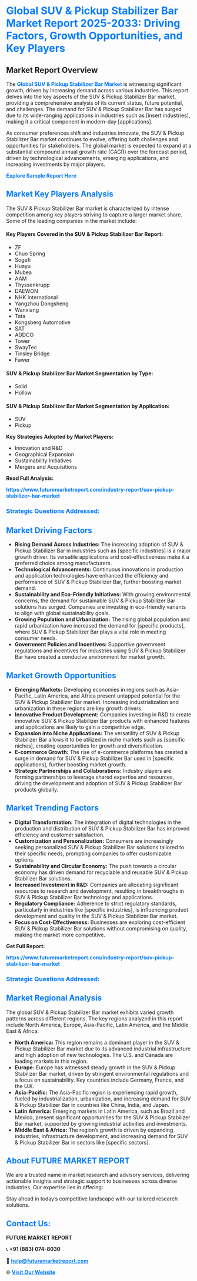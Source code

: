 <h1 style="color: #007BFF;">Global SUV & Pickup Stabilizer Bar Market Report 2025-2033: Driving Factors, Growth Opportunities, and Key Players</h1>

<section id="overview">
<h2>Market Report Overview</h2>
<p>The <a href="https://www.futuremarketreport.com/industry-report/suv-pickup-stabilizer-bar-market" style="color: #007BFF; text-decoration: none;"><strong>Global SUV & Pickup Stabilizer Bar Market</strong></a> is witnessing significant growth, driven by increasing demand across various industries. This report delves into the key aspects of the SUV & Pickup Stabilizer Bar market, providing a comprehensive analysis of its current status, future potential, and challenges. The demand for SUV & Pickup Stabilizer Bar has surged due to its wide-ranging applications in industries such as [insert industries], making it a critical component in modern-day [applications].</p>
<p>As consumer preferences shift and industries innovate, the SUV & Pickup Stabilizer Bar market continues to evolve, offering both challenges and opportunities for stakeholders. The global market is expected to expand at a substantial compound annual growth rate (CAGR) over the forecast period, driven by technological advancements, emerging applications, and increasing investments by major players.</p>
</section>

<section id="overview">
<p><a href="https://www.futuremarketreport.com/request-sample/reportId=90931" style="color: #007BFF; text-decoration: none;"><strong>Explore Sample Report Here</strong></a></p>
</section>

<section id="key-players">
<h2 style="color: #007BFF;">Market Key Players Analysis</h2>
<p>The SUV & Pickup Stabilizer Bar market is characterized by intense competition among key players striving to capture a larger market share. Some of the leading companies in the market include:</p>
<h4>Key Players Covered in the SUV & Pickup Stabilizer Bar Report:</h4>
<ul><li>ZF</li><li>Chuo Spring</li><li>Sogefi</li><li>Huayu</li><li>Mubea</li><li>AAM</li><li>Thyssenkrupp</li><li>DAEWON</li><li>NHK International</li><li>Yangzhou Dongsheng</li><li>Wanxiang</li><li>Tata</li><li>Kongsberg Automotive</li><li>SAT</li><li>ADDCO</li><li>Tower</li><li>SwayTec</li><li>Tinsley Bridge</li><li>Fawer</li></ul>
<h4>SUV & Pickup Stabilizer Bar Market Segmentation by Type:</h4>
<ul><li>Solid</li><li>Hollow</li></ul>

<h4>SUV & Pickup Stabilizer Bar Market Segmentation by Application:</h4>
<ul><li>SUV</li><li>Pickup</li></ul>
<p><strong>Key Strategies Adopted by Market Players:</strong></p>
<ul>
<li>Innovation and R&D</li>
<li>Geographical Expansion</li>
<li>Sustainability Initiatives</li>
<li>Mergers and Acquisitions</li>
</ul>
</section>

<section>
<p><strong>Read Full Analysis: </strong></p><a href="https://www.futuremarketreport.com/industry-report/suv-pickup-stabilizer-bar-market" style="color: #007BFF; text-decoration: none;"><strong>https://www.futuremarketreport.com/industry-report/suv-pickup-stabilizer-bar-market</strong></a>
<h3 style="color: #007BFF;">Strategic Questions Addressed:</h3>
</section>

<section id="driving-factors">
<h2 style="color: #007BFF;">Market Driving Factors</h2>
<ul>
<li><strong>Rising Demand Across Industries:</strong> The increasing adoption of SUV & Pickup Stabilizer Bar in industries such as [specific industries] is a major growth driver. Its versatile applications and cost-effectiveness make it a preferred choice among manufacturers.</li>
<li><strong>Technological Advancements:</strong> Continuous innovations in production and application technologies have enhanced the efficiency and performance of SUV & Pickup Stabilizer Bar, further boosting market demand.</li>
<li><strong>Sustainability and Eco-Friendly Initiatives:</strong> With growing environmental concerns, the demand for sustainable SUV & Pickup Stabilizer Bar solutions has surged. Companies are investing in eco-friendly variants to align with global sustainability goals.</li>
<li><strong>Growing Population and Urbanization:</strong> The rising global population and rapid urbanization have increased the demand for [specific products], where SUV & Pickup Stabilizer Bar plays a vital role in meeting consumer needs.</li>
<li><strong>Government Policies and Incentives:</strong> Supportive government regulations and incentives for industries using SUV & Pickup Stabilizer Bar have created a conducive environment for market growth.</li>
</ul>
</section>

<section id="growth-opportunities">
<h2 style="color: #007BFF;">Market Growth Opportunities</h2>
<ul>
<li><strong>Emerging Markets:</strong> Developing economies in regions such as Asia-Pacific, Latin America, and Africa present untapped potential for the SUV & Pickup Stabilizer Bar market. Increasing industrialization and urbanization in these regions are key growth drivers.</li>
<li><strong>Innovative Product Development:</strong> Companies investing in R&D to create innovative SUV & Pickup Stabilizer Bar products with enhanced features and applications are likely to gain a competitive edge.</li>
<li><strong>Expansion into Niche Applications:</strong> The versatility of SUV & Pickup Stabilizer Bar allows it to be utilized in niche markets such as [specific niches], creating opportunities for growth and diversification.</li>
<li><strong>E-commerce Growth:</strong> The rise of e-commerce platforms has created a surge in demand for SUV & Pickup Stabilizer Bar used in [specific applications], further boosting market growth.</li>
<li><strong>Strategic Partnerships and Collaborations:</strong> Industry players are forming partnerships to leverage shared expertise and resources, driving the development and adoption of SUV & Pickup Stabilizer Bar products globally.</li>
</ul>
</section>

<section id="trending-factors">
<h2 style="color: #007BFF;">Market Trending Factors</h2>
<ul>
<li><strong>Digital Transformation:</strong> The integration of digital technologies in the production and distribution of SUV & Pickup Stabilizer Bar has improved efficiency and customer satisfaction.</li>
<li><strong>Customization and Personalization:</strong> Consumers are increasingly seeking personalized SUV & Pickup Stabilizer Bar solutions tailored to their specific needs, prompting companies to offer customizable options.</li>
<li><strong>Sustainability and Circular Economy:</strong> The push towards a circular economy has driven demand for recyclable and reusable SUV & Pickup Stabilizer Bar solutions.</li>
<li><strong>Increased Investment in R&D:</strong> Companies are allocating significant resources to research and development, resulting in breakthroughs in SUV & Pickup Stabilizer Bar technology and applications.</li>
<li><strong>Regulatory Compliance:</strong> Adherence to strict regulatory standards, particularly in industries like [specific industries], is influencing product development and quality in the SUV & Pickup Stabilizer Bar market.</li>
<li><strong>Focus on Cost-Effectiveness:</strong> Businesses are exploring cost-efficient SUV & Pickup Stabilizer Bar solutions without compromising on quality, making the market more competitive.</li>
</ul>
</section>

<section>
<p><strong>Get Full Report: </strong></p><a href="https://www.futuremarketreport.com/industry-report/suv-pickup-stabilizer-bar-market" style="color: #007BFF; text-decoration: none;"><strong>https://www.futuremarketreport.com/industry-report/suv-pickup-stabilizer-bar-market</strong></a>
<h3 style="color: #007BFF;">Strategic Questions Addressed:</h3>
</section>


<section id="regional-analysis">
<h2 style="color: #007BFF;">Market Regional Analysis</h2>
<p>The global SUV & Pickup Stabilizer Bar market exhibits varied growth patterns across different regions. The key regions analyzed in this report include North America, Europe, Asia-Pacific, Latin America, and the Middle East & Africa:</p>
<ul>
<li><strong>North America:</strong> This region remains a dominant player in the SUV & Pickup Stabilizer Bar market due to its advanced industrial infrastructure and high adoption of new technologies. The U.S. and Canada are leading markets in this region.</li>
<li><strong>Europe:</strong> Europe has witnessed steady growth in the SUV & Pickup Stabilizer Bar market, driven by stringent environmental regulations and a focus on sustainability. Key countries include Germany, France, and the U.K.</li>
<li><strong>Asia-Pacific:</strong> The Asia-Pacific region is experiencing rapid growth, fueled by industrialization, urbanization, and increasing demand for SUV & Pickup Stabilizer Bar in countries like China, India, and Japan.</li>
<li><strong>Latin America:</strong> Emerging markets in Latin America, such as Brazil and Mexico, present significant opportunities for the SUV & Pickup Stabilizer Bar market, supported by growing industrial activities and investments.</li>
<li><strong>Middle East & Africa:</strong> The region’s growth is driven by expanding industries, infrastructure development, and increasing demand for SUV & Pickup Stabilizer Bar in sectors like [specific sectors].</li>
</ul>
</section>

<footer>
<h2 style="color: #007BFF;">About FUTURE MARKET REPORT</h2>
<p>We are a trusted name in market research and advisory services, delivering actionable insights and strategic support to businesses across diverse industries. Our expertise lies in offering:</p>

<p>Stay ahead in today’s competitive landscape with our tailored research solutions.</p>

<h2 style="color: #007BFF;">Contact Us:</h2>
<p><strong>FUTURE MARKET REPORT</strong></p>
<p>📞 <strong>+91 (883) 074-8030</strong></p>
<p>📧 <strong><a href="mailto:help@futuremarketreport.com" style="color: #007BFF;">help@futuremarketreport.com</a></strong></p>
<p>🌐 <strong><a href="https://www.futuremarketreport.com/" style="color: #007BFF;">Visit Our Website</a></strong></p>
</footer>